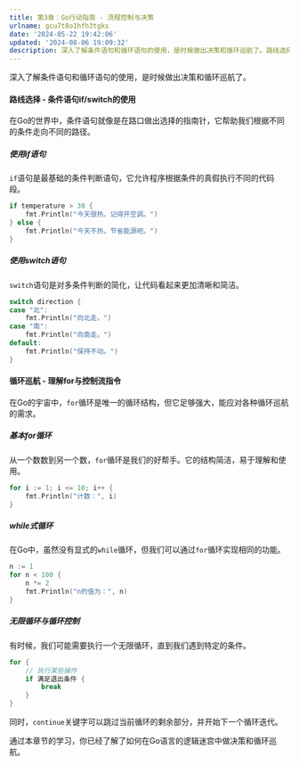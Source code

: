 ```yaml
---
title: 第3章：Go行动指南 - 流程控制与决策
urlname: gcu7t8o1hfh3tgks
date: '2024-05-22 19:42:06'
updated: '2024-08-06 19:09:32'
description: 深入了解条件语句和循环语句的使用，是时候做出决策和循环巡航了。路线选择 - 条件语句if/switch的使用在Go的世界中，条件语句就像是在路口做出选择的指南针，它帮助我们根据不同的条件走向不同的路径。使用if语句if语句是最基础的条件判断语句，它允许程序根据条件的真假执行不同的代码段。if ...
---
```

深入了解条件语句和循环语句的使用，是时候做出决策和循环巡航了。

#### 路线选择 - 条件语句if/switch的使用

在Go的世界中，条件语句就像是在路口做出选择的指南针，它帮助我们根据不同的条件走向不同的路径。

##### 使用if语句

`if`语句是最基础的条件判断语句，它允许程序根据条件的真假执行不同的代码段。

```go
if temperature > 30 {
    fmt.Println("今天很热，记得开空调。")
} else {
    fmt.Println("今天不热，节省能源吧。")
}
```

##### 使用switch语句

`switch`语句是对多条件判断的简化，让代码看起来更加清晰和简洁。

```go
switch direction {
case "北":
    fmt.Println("向北走。")
case "南":
    fmt.Println("向南走。")
default:
    fmt.Println("保持不动。")
}
```

#### 循环巡航 - 理解for与控制流指令

在Go的宇宙中，`for`循环是唯一的循环结构，但它足够强大，能应对各种循环巡航的需求。

##### 基本for循环

从一个数数到另一个数，`for`循环是我们的好帮手。它的结构简洁，易于理解和使用。

```go
for i := 1; i <= 10; i++ {
    fmt.Println("计数：", i)
}
```

##### while式循环

在Go中，虽然没有显式的`while`循环，但我们可以通过`for`循环实现相同的功能。

```go
n := 1
for n < 100 {
    n *= 2
    fmt.Println("n的值为：", n)
}
```

##### 无限循环与循环控制

有时候，我们可能需要执行一个无限循环，直到我们遇到特定的条件。

```go
for {
    // 执行某些操作
    if 满足退出条件 {
        break
    }
}
```

同时，`continue`关键字可以跳过当前循环的剩余部分，并开始下一个循环迭代。

通过本章节的学习，你已经了解了如何在Go语言的逻辑迷宫中做决策和循环巡航。

